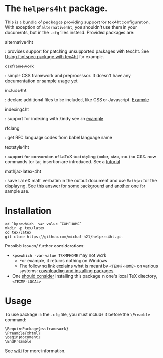 # The `helpers4ht` package. 

This is a bundle of packages providing support for tex4ht configuration. With exception of `alternative4ht`, you shouldn't use them in your documents, but in the `.cfg` files instead. Provided packages are:

alternative4ht

:    provides support for patching unsupported packages with tex4ht. See [Using fontspec package with tex4ht](http://michal-h21.github.io/samples/helpers4ht/fontspec.html) for example.

cssframework

:    simple CSS framework and preprocessor. It doesn't have any documentation or sample usage yet

include4ht 

:    declare additional files to be included, like CSS or Javascript. [Example](http://tex.stackexchange.com/a/210849/2891)

indexing4ht

:    support for indexing with Xindy see an [example](http://tex.stackexchange.com/a/210849/2891)

rfclang

:    get RFC language codes from babel language name

textstyle4ht

:    support for conversion of LaTeX text styling (color, size, etc.) to CSS. new commands tor tag insertion are introduced. See a [tutorial](http://michal-h21.github.io/samples/helpers4ht/textstyle.html)

mathjax-latex-4ht

:    save LaTeX math verbatim in the output document and use `Mathjax` for the displaying. See 
    [this answer](http://tex.stackexchange.com/a/185802/2891) for some background and [another one](http://tex.stackexchange.com/a/265916/2891) for sample use.

# Installation


    cd `kpsewhich -var-value TEXMFHOME`
    mkdir -p tex/latex
    cd tex/latex
    git clone https://github.com/michal-h21/helpers4ht.git

Possible issues/ further considerations:

* `kpsewhich -var-value TEXMFHOME` may not work
  * For example, it returns nothing on Windows
  * The following link explains what is meant by `<TEXMF-HOME>` on various systems:  [downloading and installing packages](http://www.dickimaw-books.com/latex/novices/html/installsty.html)
* One [should consider](https://en.wikibooks.org/wiki/LaTeX/Installing_Extra_Packages#Installing_a_package) installing this package in one's local TeX directory,
  `<TEXMF-LOCAL>`



# Usage

To use package in the `.cfg` file, you must include it before the `\Preamble` command:

    \RequirePackage{cssframework}
    \Preamble{xhtml}
    \begin{document}
    \EndPreamble

See [wiki](https://github.com/michal-h21/helpers4ht/wiki) for more information.
